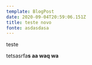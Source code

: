 ```yaml
---
template: BlogPost
date: 2020-09-04T20:59:06.151Z
title: teste novo
fonte: asdasdasa
---
```

teste



tetsasrfa**s aa waq wa**